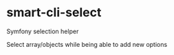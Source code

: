 # smart-cli-select
Symfony selection helper

Select array/objects while being able to add new options
